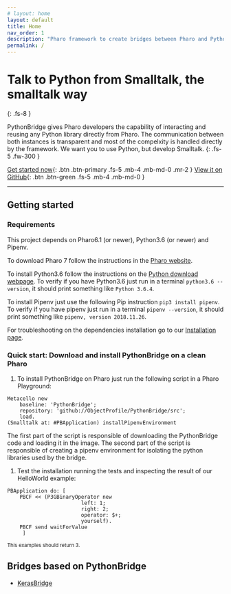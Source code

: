 ```yaml
---
# layout: home
layout: default
title: Home
nav_order: 1
description: "Pharo framework to create bridges between Pharo and Python. It is based on message sent from Pharo to Python that allow developers to execute arbitrary python expressions from Pharo preserving inspection and debugging."
permalink: /
---
```


# Talk to Python from Smalltalk, the smalltalk way
{: .fs-8 }

PythonBridge gives Pharo developers the capability of interacting and reusing any Python library directly from Pharo. The communication between both instances is transparent and most of the compelxity is handled directly by the framework. We want you to use Python, but develop Smalltalk.
{: .fs-5 .fw-300 }

[Get started now](#getting-started){: .btn .btn-primary .fs-5 .mb-4 .mb-md-0 .mr-2 } [View it on GitHub](https://github.com/ObjectProfile/PythonBridge){: .btn .btn-green .fs-5 .mb-4 .mb-md-0 }

---

## Getting started

### Requirements

This project depends on Pharo6.1 (or newer), Python3.6 (or newer) and Pipenv.

To download Pharo 7 follow the instructions in the [Pharo website](https://pharo.org/download).

To install Python3.6 follow the instructions on the [Python download webpage](https://www.python.org/downloads/release/python-368/). To verify if you have Python3.6 just run in a terminal `python3.6 --version`, it should print something like `Python 3.6.4`.

To install Pipenv just use the following Pip instruction `pip3 install pipenv`. To verify if you have pipenv just run in a terminal `pipenv --version`, it should print something like `pipenv, version 2018.11.26`.

For troubleshooting on the dependencies installation go to our [Installation page](pages/installation#troubleshooting).

### Quick start: Download and install PythonBridge on a clean Pharo

1. To install PythonBridge on Pharo just run the following script in a Pharo Playground:
```smalltalk
Metacello new
    baseline: 'PythonBridge';
    repository: 'github://ObjectProfile/PythonBridge/src';
    load.
(Smalltalk at: #PBApplication) installPipenvEnvironment
``` 
The first part of the script is responsible of downloading the PythonBridge code and loading it in the image.
The second part of the script is responsible of creating a pipenv environment for isolating the python libraries used by the bridge.

1. Test the installation running the tests and inspecting the result of our HelloWorld example:
```smalltalk
PBApplication do: [ 
	PBCF << (P3GBinaryOperator new
						left: 1;
						right: 2;
						operator: $+;
						yourself).
	PBCF send waitForValue
	 ]
```
<small>This examples should return 3.</small>


## Bridges based on PythonBridge

- [KerasBridge](https://github.com/ObjectProfile/KerasBridge)